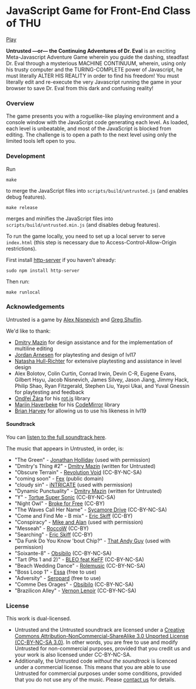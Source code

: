 # JavaScript Game for Front-End Class of THU

[Play](http://thufe.github.io/untrusted)

**Untrusted —or— the Continuing Adventures of Dr. Eval** is an exciting Meta-Javascript Adventure Game wherein you guide the dashing, steadfast Dr. Eval through a mysterious MACHINE CONTINUUM, wherein, using only his trusty computer and the TURING-COMPLETE power of Javascript, he must literally ALTER HIS REALITY in order to find his freedom! You must literally edit and re-execute the very Javascript running the game in your browser to save Dr. Eval from this dark and confusing reality!

### Overview

The game presents you with a roguelike-like playing environment and a console window  with the JavaScript code generating each level. As loaded, each level is unbeatable, and most of the JavaScript is blocked from editing. The challenge is to open a path to the next level using only the limited tools left open to you.

### Development

Run
```
make
```
to merge the JavaScript files into `scripts/build/untrusted.js` (and enables debug features).

```
make release
```
merges and minifies the JavaScript files into `scripts/build/untrusted.min.js` (and disables debug features).

To run the game locally, you need to set up a local server to serve `index.html` (this step is necessary due to Access-Control-Allow-Origin restrictions).

First install [http-server](https://github.com/nodeapps/http-server/#installing-globally) if you haven't already:

```
sudo npm install http-server
```

Then run:

```
make runlocal
```

### Acknowledgements

Untrusted is a game by [Alex Nisnevich](http://alex.nisnevich.com/) and [Greg Shuflin](https://github.com/neunenak).

We'd like to thank:

- [Dmitry Mazin](https://github.com/dmazin) for design assistance and for the implementation of multiline editing
- [Jordan Arnesen](https://github.com/extrajordanary) for playtesting and design of lvl17
- [Natasha Hull-Richter](http://nhull.com) for extensive playtesting and assistance in level design
- Alex Bolotov, Colin Curtin, Conrad Irwin, Devin C-R, Eugene Evans, Gilbert Hsyu, Jacob Nisnevich, James Silvey, Jason Jiang, Jimmy Hack, Philip Shao, Ryan Fitzgerald, Stephen Liu, Yayoi Ukai, and Yuval Gnessin for playtesting and feedback
- [Ondřej Žára](https://github.com/ondras) for his [rot.js](http://ondras.github.io/rot.js/) library
- [Marijn Haverbeke](https://github.com/marijnh) for his [CodeMirror](http://codemirror.net/) library
- [Brian Harvey](http://www.cs.berkeley.edu/~bh/) for allowing us to use his likeness in lvl19

#### Soundtrack

You can [listen to the full soundtrack here](https://soundcloud.com/untrusted/sets/untrusted-soundtrack).

The music that appears in Untrusted, in order, is:

- "The Green" - [Jonathan Holliday](http://www.soundclick.com/bands/default.cfm?bandID=836578) (used with permission)
- "Dmitry's Thing #2" - [Dmitry Mazin](https://soundcloud.com/dmitry-mazin) (written for Untrusted)
- "Obscure Terrain" - [Revolution Void](http://revolutionvoid.com/) (CC-BY-NC-SA)
- "coming soon" - [Fex](http://artistserver.com/Fex) (public domain)
- "cloudy sin" - [iNTRICATE](https://soundcloud.com/stk13) (used with permission)
- "Dynamic Punctuality" - [Dmitry Mazin](https://soundcloud.com/dmitry-mazin) (written for Untrusted)
- "Y" - [Tortue Super Sonic](https://soundcloud.com/tss-tortue-super-sonic) (CC-BY-NC-SA)
- "Night Owl" - [Broke for Free](http://brokeforfree.com/) (CC-BY)
- "The Waves Call Her Name" - [Sycamore Drive](http://sycamoredrive.bandcamp.com/) (CC-BY-NC-SA)
- "Come and Find Me - B mix" - [Eric Skiff](http://ericskiff.com/) (CC-BY)
- "Conspiracy" - [Mike and Alan](https://www.facebook.com/MicAndAlan) (used with permission)
- "Messeah" - [RoccoW](https://soundcloud.com/roccow) (CC-BY)
- "Searching" - [Eric Skiff](http://ericskiff.com/) (CC-BY)
- "Da Funk Do You Know 'bout Chip?" - [That Andy Guy](https://soundcloud.com/that-andy-guy) (used with permission)
- "Soixante-8" - [Obsibilo](http://freemusicarchive.org/music/Obsibilo/) (CC-BY-NC-SA)
- "Tart (Pts 1 and 2)" - [BLEO feat KeFF](http://bleo.dummydrome.com/) (CC-BY-NC-SA)
- "Beach Wedding Dance" - [Rolemusic](https://soundcloud.com/rolemusic) (CC-BY-NC-SA)
- "Boss Loop 1" - [Essa](http://www.youtube.com/user/Essasmusic) (free to use)
- "Adversity" - [Seropard](https://soundcloud.com/seropard) (free to use)
- "Comme Des Orages" - [Obsibilo](http://freemusicarchive.org/music/Obsibilo/) (CC-BY-NC-SA)
- "Brazilicon Alley" - [Vernon Lenoir](http://vernonlenoir.wordpress.com/) (CC-BY-NC-SA)

### License
This work is dual-licensed.

- Untrusted and the Untrusted soundtrack are licensed under a <a rel="license" href="http://creativecommons.org/licenses/by-nc-sa/3.0/">Creative Commons Attribution-NonCommercial-ShareAlike 3.0 Unported License (CC-BY-NC-SA 3.0)</a>. In other words, you are free to use and modify Untrusted for non-commercial purposes, provided that you credit us and your work is also licensed under CC-BY-NC-SA.
- Additionally, the Untrusted code *without the soundtrack* is licenced under a commercial license. This means that you are able to use Untrusted for commercial purposes under some conditions, provided that you do not use any of the music. Please [contact us](mailto:alex.nisnevich@gmail.com,greg.shuflin@gmail.com) for details.
